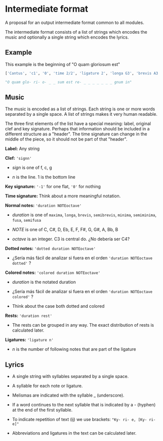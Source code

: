 # Intermediate format
A proposal for an output intermediate format common to all modules.

The intermediate format consists of a list of strings which encodes the music
and optionally a single string which encodes the lyrics.


## Example
This example is the beginning of "O quam gloriosum est"

```python
['Cantus', 'c1', '0', 'time 2/2', 'ligature 2', 'longa G3', 'brevis A3', 'semibrevis A3', 'minima A3', 'minima A3', 'dotted minima A3', 'semiminima B3', 'ligature 2', 'brevis C4', 'dotted brevis D4', 'minima D4', 'minima G3', 'dotted minima C4', 'semiminima B3', 'semiminima A3', 'semiminima G3', 'minima A3', 'semibrevis G3', 'minima F#3', 'semibrevis G3', 'brevis G3', 'semibrevis rest', 'minima rest', 'minima C3']
```

```python
"O quam glo- ri- o- _ _ sum est re- _ _ _ _ _ _ _ gnum in"
```


## Music
The music is encoded as a list of strings.
Each string is one or more words separated by a single space.
A list of strings makes it very human readable.

The three first elements of the list have a special meaning: label, original clef and key signature. Perhaps that information should be included in a different structure as a "header". The time signature can change in the middle of the piece, so it should not be part of that "header".

**Label:** 
Any string

**Clef:** 
`'signn'`

* _sign_ is one of f, c, g

* _n_ is the line. 1 is the bottom line

**Key signature:** 
`'-1'` for one flat, `'0'` for nothing

**Time signature:** 
Think about a more meaningful notation.

**Normal notes:** 
`'duration NOTEoctave'`

* _duration_ is one of `maxima`, `longa`, `brevis`, `semibrevis`, `minima`, `semiminima`, `fusa`, `semifusa`

* _NOTE_ is one of C, C#, D, Eb, E, F, F#, G, G#, A, Bb, B

* _octave_ is an integer. C3 is central do. ¿No debería ser C4?

**Dotted notes:** 
`'dotted duration NOTEoctave'`

* ¿Sería más fácil de analizar si fuera en el orden `'duration NOTEoctave dotted'` ?

**Colored notes:** 
`'colored duration NOTEoctave'`

* _duration_ is the notated duration

* ¿Sería más fácil de analizar si fuera en el orden `'duration NOTEoctave colored'` ?

* Think about the case both dotted and colored

**Rests:** 
`'duration rest'`

* The rests can be grouped in any way. The exact distribution of rests is calculated later.

**Ligatures:** 
`'ligature n'`

* _n_ is the number of following notes that are part of the ligature


## Lyrics

* A single string with syllables separated by a single space.

* A syllable for each note or ligature.

* Melismas are indicated with the syllable _ (underscore).

* If a word continues to the next syllable that is indicated by a - (hyphen) at the end of the first syllable.

* To indicate repetition of text (ij) we use brackets: `"Ky- ri- e, [Ky- ri- e]"`

* Abbreviations and ligatures in the text can be calculated later.




